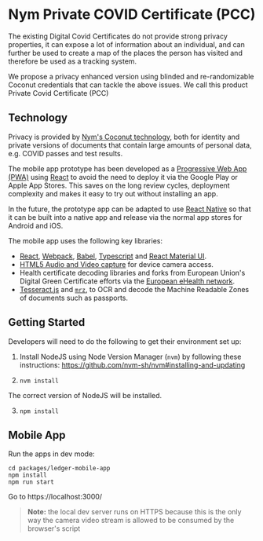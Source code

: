 # Nym Private COVID Certificate (PCC) 

The existing Digital Covid Certificates do not provide strong privacy properties, it can expose a lot of information about an individual, and can further be used to create a map of the places the person has visited and therefore be used as a tracking system.

We propose a privacy enhanced version using blinded and re-randomizable Coconut credentials that can tackle the above issues. We call this product Private Covid Certificate (PCC)

## Technology

Privacy is provided by [Nym's Coconut technology](https://github.com/nymtech/coconut), both for identity and private versions of documents that contain large amounts of personal data, e.g. COVID passes and test results.

The mobile app prototype has been developed as a [Progressive Web App (PWA)](https://web.dev/progressive-web-apps/) using [React](https://reactjs.org/) to avoid the need to deploy it via the Google Play or Apple App Stores. This saves on the long review cycles, deployment complexity and makes it easy to try out without installing an app.

In the future, the prototype app can be adapted to use [React Native](https://reactnative.dev/) so that it can be built into a native app and release via the normal app stores for Android and iOS.

The mobile app uses the following key libraries:

- [React](https://reactjs.org/), 
  [Webpack](https://webpack.js.org/), 
  [Babel](https://babeljs.io/),
  [Typescript](https://www.typescriptlang.org/) and 
  [React Material UI](https://material-ui.com/).
- [HTML5 Audio and Video capture](https://www.html5rocks.com/en/tutorials/getusermedia/intro/) for device camera access.
- Health certificate decoding libraries and forks from European Union's Digital Green Certificate efforts via the [European eHealth network](https://github.com/ehn-dcc-development).
- [Tesseract.js](https://tesseract.projectnaptha.com/) and [`mrz`](https://www.npmjs.com/package/mrz), to OCR and decode the Machine Readable Zones of documents such as passports.

## Getting Started

Developers will need to do the following to get their environment set up:

1. Install NodeJS using Node Version Manager (`nvm`) by following these instructions: https://github.com/nvm-sh/nvm#installing-and-updating

2. `nvm install`

The correct version of NodeJS will be installed.

3. `npm install`

## Mobile App

Run the apps in dev mode:

```
cd packages/ledger-mobile-app
npm install
npm run start
```

Go to https://localhost:3000/

> **Note:** the local dev server runs on HTTPS because this is the only way the camera video stream is allowed to be consumed by the browser's script

